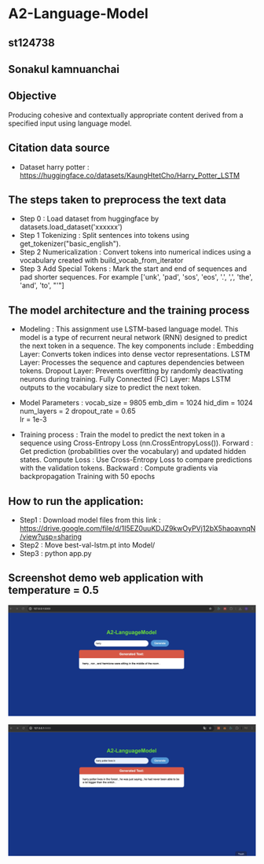 # A2-Language-Model
## st124738
## Sonakul kamnuanchai
## Objective
Producing cohesive and contextually appropriate content derived from a specified input using language model.

## Citation data source
- Dataset harry potter : https://huggingface.co/datasets/KaungHtetCho/Harry_Potter_LSTM

## The steps taken to preprocess the text data
- Step 0 : Load dataset from huggingface by datasets.load_dataset('xxxxxx')
- Step 1 Tokenizing : Split sentences into tokens using get_tokenizer("basic_english").
- Step 2 Numericalization : Convert tokens into numerical indices using a vocabulary created with build_vocab_from_iterator
- Step 3 Add Special Tokens : Mark the start and end of sequences and pad shorter sequences. For example ['unk', 'pad', 'sos', 'eos', '.', ',', 'the', 'and', 'to', "'"]

##  The model architecture and the training process
- Modeling : This assignment use LSTM-based language model. This model is a type of recurrent neural network (RNN) designed to predict the next token in a sequence. The key components include :
Embedding Layer: Converts token indices into dense vector representations.
LSTM Layer: Processes the sequence and captures dependencies between tokens.
Dropout Layer: Prevents overfitting by randomly deactivating neurons during training.
Fully Connected (FC) Layer: Maps LSTM outputs to the vocabulary size to predict the next token.

- Model Parameters :
vocab_size = 9805
emb_dim = 1024
hid_dim = 1024               
num_layers = 2
dropout_rate = 0.65              
lr = 1e-3

- Training process : Train the model to predict the next token in a sequence using Cross-Entropy Loss (nn.CrossEntropyLoss()).
Forward : Get prediction (probabilities over the vocabulary) and updated hidden states.
Compute Loss : Use Cross-Entropy Loss to compare predictions with the validation tokens.
Backward : Compute gradients via backpropagation
Training with 50 epochs

## How to run the application:
- Step1 : Download model files from this link : https://drive.google.com/file/d/1I5EZ0uuKDJZ9kwOyPVj12bX5haoavnqN/view?usp=sharing
- Step2 : Move best-val-lstm.pt into Model/
- Step3 : python app.py

## Screenshot demo web application with temperature = 0.5
![App Screenshot](assets/a2-screenshot2.jpg)

![App Screenshot](assets/a2-screenshot.jpg)

